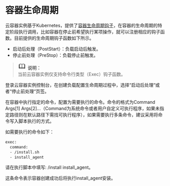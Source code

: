 # 容器生命周期<a name="cci_01_0012"></a>

云容器实例基于Kubernetes，提供了[容器生命周期钩子](https://kubernetes.io/docs/concepts/containers/container-lifecycle-hooks/)，在容器的生命周期的特定阶段执行调用，比如容器在停止前希望执行某项操作，就可以注册相应的钩子函数。目前提供的生命周期钩子函数如下所示。

-   启动后处理（PostStart）：负载启动后触发。
-   停止前处理（PreStop）：负载停止前触发。

>![](public_sys-resources/icon-note.gif) **说明：**   
>当前云容器实例仅支持命令行类型（Exec）钩子函数。  

登录云容器实例控制台，在创建负载配置生命周期过程中，选择“启动后处理“或者“停止前处理“页签。

在容器中执行指定的命令，配置为需要执行的命令。命令的格式为Command Args\[1\] Args\[2\]…（Command为系统命令或者用户自定义可执行程序，如果未指定路径则在默认路径下需找可执行程序），如果需要执行多条命令，建议采用将命令写入脚本执行的方式。

如需要执行的命令如下：

```
exec: 
  command: 
  - /install.sh 
  - install_agent
```

请在执行脚本中填写: /install install\_agent。

这条命令表示容器创建成功后将执行install\_agent安装。

